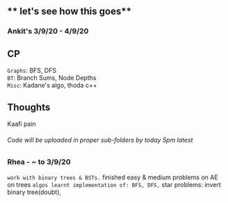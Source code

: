 ## ** let's see how this goes**


### Ankit's 3/9/20 - 4/9/20

## CP
`Graphs`: BFS, DFS
<br/>
`BT`: Branch Sums, Node Depths
<br/>
`Misc`: Kadane's algo, thoda c++


## Thoughts
Kaafi pain

###### Code will be uploaded in proper sub-folders by today 5pm latest


### Rhea - ~ to 3/9/20
` work with binary trees & BSTs.
` finished easy & medium problems on AE on trees
` algos learnt implementation of: BFS, DFS,
` star problems: invert binary tree(doubt), 
